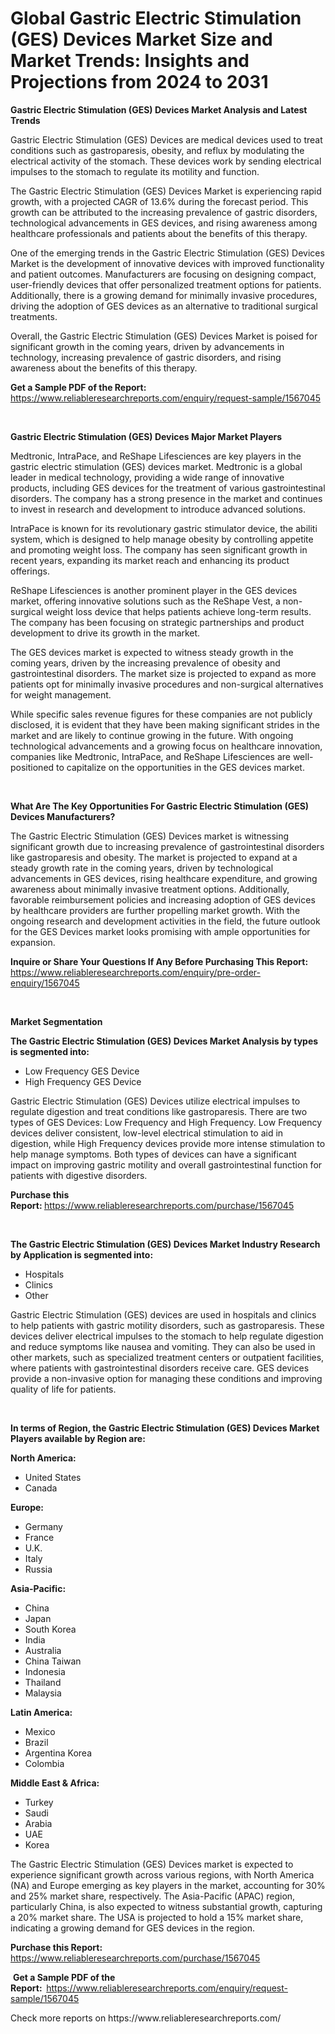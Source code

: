 <p><h1>Global Gastric Electric Stimulation (GES) Devices Market Size and Market Trends: Insights and Projections from 2024 to 2031</h1></p><p><strong>Gastric Electric Stimulation (GES) Devices Market Analysis and Latest Trends</strong></p>
<p><p>Gastric Electric Stimulation (GES) Devices are medical devices used to treat conditions such as gastroparesis, obesity, and reflux by modulating the electrical activity of the stomach. These devices work by sending electrical impulses to the stomach to regulate its motility and function.</p><p>The Gastric Electric Stimulation (GES) Devices Market is experiencing rapid growth, with a projected CAGR of 13.6% during the forecast period. This growth can be attributed to the increasing prevalence of gastric disorders, technological advancements in GES devices, and rising awareness among healthcare professionals and patients about the benefits of this therapy.</p><p>One of the emerging trends in the Gastric Electric Stimulation (GES) Devices Market is the development of innovative devices with improved functionality and patient outcomes. Manufacturers are focusing on designing compact, user-friendly devices that offer personalized treatment options for patients. Additionally, there is a growing demand for minimally invasive procedures, driving the adoption of GES devices as an alternative to traditional surgical treatments.</p><p>Overall, the Gastric Electric Stimulation (GES) Devices Market is poised for significant growth in the coming years, driven by advancements in technology, increasing prevalence of gastric disorders, and rising awareness about the benefits of this therapy.</p></p>
<p><strong>Get a Sample PDF of the Report:&nbsp;</strong> <a href="https://www.reliableresearchreports.com/enquiry/request-sample/1567045">https://www.reliableresearchreports.com/enquiry/request-sample/1567045</a></p>
<p>&nbsp;</p>
<p><strong>Gastric Electric Stimulation (GES) Devices Major Market Players</strong></p>
<p><p>Medtronic, IntraPace, and ReShape Lifesciences are key players in the gastric electric stimulation (GES) devices market. Medtronic is a global leader in medical technology, providing a wide range of innovative products, including GES devices for the treatment of various gastrointestinal disorders. The company has a strong presence in the market and continues to invest in research and development to introduce advanced solutions.</p><p>IntraPace is known for its revolutionary gastric stimulator device, the abiliti system, which is designed to help manage obesity by controlling appetite and promoting weight loss. The company has seen significant growth in recent years, expanding its market reach and enhancing its product offerings.</p><p>ReShape Lifesciences is another prominent player in the GES devices market, offering innovative solutions such as the ReShape Vest, a non-surgical weight loss device that helps patients achieve long-term results. The company has been focusing on strategic partnerships and product development to drive its growth in the market.</p><p>The GES devices market is expected to witness steady growth in the coming years, driven by the increasing prevalence of obesity and gastrointestinal disorders. The market size is projected to expand as more patients opt for minimally invasive procedures and non-surgical alternatives for weight management.</p><p>While specific sales revenue figures for these companies are not publicly disclosed, it is evident that they have been making significant strides in the market and are likely to continue growing in the future. With ongoing technological advancements and a growing focus on healthcare innovation, companies like Medtronic, IntraPace, and ReShape Lifesciences are well-positioned to capitalize on the opportunities in the GES devices market.</p></p>
<p>&nbsp;</p>
<p><strong>What Are The Key Opportunities For Gastric Electric Stimulation (GES) Devices Manufacturers?</strong></p>
<p><p>The Gastric Electric Stimulation (GES) Devices market is witnessing significant growth due to increasing prevalence of gastrointestinal disorders like gastroparesis and obesity. The market is projected to expand at a steady growth rate in the coming years, driven by technological advancements in GES devices, rising healthcare expenditure, and growing awareness about minimally invasive treatment options. Additionally, favorable reimbursement policies and increasing adoption of GES devices by healthcare providers are further propelling market growth. With the ongoing research and development activities in the field, the future outlook for the GES Devices market looks promising with ample opportunities for expansion.</p></p>
<p><strong>Inquire or Share Your Questions If Any Before Purchasing This Report:</strong> <a href="https://www.reliableresearchreports.com/enquiry/pre-order-enquiry/1567045">https://www.reliableresearchreports.com/enquiry/pre-order-enquiry/1567045</a></p>
<p>&nbsp;</p>
<p><strong>Market Segmentation</strong></p>
<p><strong>The Gastric Electric Stimulation (GES) Devices Market Analysis by types is segmented into:</strong></p>
<p><ul><li>Low Frequency GES Device</li><li>High Frequency GES Device</li></ul></p>
<p><p>Gastric Electric Stimulation (GES) Devices utilize electrical impulses to regulate digestion and treat conditions like gastroparesis. There are two types of GES Devices: Low Frequency and High Frequency. Low Frequency devices deliver consistent, low-level electrical stimulation to aid in digestion, while High Frequency devices provide more intense stimulation to help manage symptoms. Both types of devices can have a significant impact on improving gastric motility and overall gastrointestinal function for patients with digestive disorders.</p></p>
<p><strong>Purchase this Report:&nbsp;</strong><a href="https://www.reliableresearchreports.com/purchase/1567045">https://www.reliableresearchreports.com/purchase/1567045</a></p>
<p>&nbsp;</p>
<p><strong>The Gastric Electric Stimulation (GES) Devices Market Industry Research by Application is segmented into:</strong></p>
<p><ul><li>Hospitals</li><li>Clinics</li><li>Other</li></ul></p>
<p><p>Gastric Electric Stimulation (GES) devices are used in hospitals and clinics to help patients with gastric motility disorders, such as gastroparesis. These devices deliver electrical impulses to the stomach to help regulate digestion and reduce symptoms like nausea and vomiting. They can also be used in other markets, such as specialized treatment centers or outpatient facilities, where patients with gastrointestinal disorders receive care. GES devices provide a non-invasive option for managing these conditions and improving quality of life for patients.</p></p>
<p>&nbsp;</p>
<p><strong>In terms of Region, the Gastric Electric Stimulation (GES) Devices Market Players available by Region are:</strong></p>
<p>
    <p> <strong> North America: </strong>
        <ul>
            <li>United States</li>
            <li>Canada</li>
        </ul>
        </p> 
    <p> <strong> Europe: </strong>
        <ul>
            <li>Germany</li>
            <li>France</li>
            <li>U.K.</li>
            <li>Italy</li>
            <li>Russia</li>
        </ul>
        </p> 
    <p> <strong> Asia-Pacific: </strong>
        <ul>
            <li>China</li>
            <li>Japan</li>
            <li>South Korea</li>
            <li>India</li>
            <li>Australia</li>
            <li>China Taiwan</li>
            <li>Indonesia</li>
            <li>Thailand</li>
            <li>Malaysia</li>
        </ul>
        </p> 
    <p> <strong> Latin America: </strong>
        <ul>
            <li>Mexico</li>
            <li>Brazil</li>
            <li>Argentina Korea</li>
            <li>Colombia</li>
        </ul>
        </p> 
    <p> <strong> Middle East & Africa: </strong>
        <ul>
            <li>Turkey</li>
            <li>Saudi</li>
            <li>Arabia</li>
            <li>UAE</li>
            <li>Korea</li>
        </ul>
    </p>
    </p>
<p><p>The Gastric Electric Stimulation (GES) Devices market is expected to experience significant growth across various regions, with North America (NA) and Europe emerging as key players in the market, accounting for 30% and 25% market share, respectively. The Asia-Pacific (APAC) region, particularly China, is also expected to witness substantial growth, capturing a 20% market share. The USA is projected to hold a 15% market share, indicating a growing demand for GES devices in the region.</p></p>
<p><strong>Purchase this Report: </strong><a href="https://www.reliableresearchreports.com/purchase/1567045">https://www.reliableresearchreports.com/purchase/1567045</a></p>
<p>&nbsp;<strong>Get a Sample PDF of the Report:&nbsp;&nbsp;</strong><a href="https://www.reliableresearchreports.com/enquiry/request-sample/1567045">https://www.reliableresearchreports.com/enquiry/request-sample/1567045</a></p>
<p><strong></strong></p>
<p>Check more reports on https://www.reliableresearchreports.com/</p>